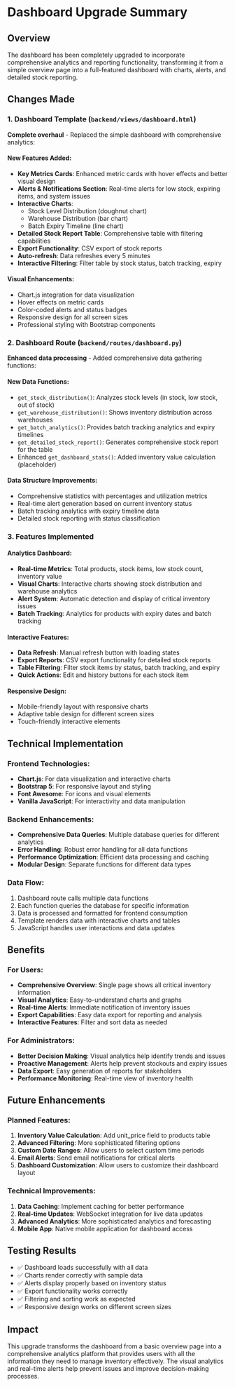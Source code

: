 # Dashboard Upgrade Summary

## Overview
The dashboard has been completely upgraded to incorporate comprehensive analytics and reporting functionality, transforming it from a simple overview page into a full-featured dashboard with charts, alerts, and detailed stock reporting.

## Changes Made

### 1. Dashboard Template (`backend/views/dashboard.html`)
**Complete overhaul** - Replaced the simple dashboard with comprehensive analytics:

#### New Features Added:
- **Key Metrics Cards**: Enhanced metric cards with hover effects and better visual design
- **Alerts & Notifications Section**: Real-time alerts for low stock, expiring items, and system issues
- **Interactive Charts**: 
  - Stock Level Distribution (doughnut chart)
  - Warehouse Distribution (bar chart)
  - Batch Expiry Timeline (line chart)
- **Detailed Stock Report Table**: Comprehensive table with filtering capabilities
- **Export Functionality**: CSV export of stock reports
- **Auto-refresh**: Data refreshes every 5 minutes
- **Interactive Filtering**: Filter table by stock status, batch tracking, expiry

#### Visual Enhancements:
- Chart.js integration for data visualization
- Hover effects on metric cards
- Color-coded alerts and status badges
- Responsive design for all screen sizes
- Professional styling with Bootstrap components

### 2. Dashboard Route (`backend/routes/dashboard.py`)
**Enhanced data processing** - Added comprehensive data gathering functions:

#### New Data Functions:
- `get_stock_distribution()`: Analyzes stock levels (in stock, low stock, out of stock)
- `get_warehouse_distribution()`: Shows inventory distribution across warehouses
- `get_batch_analytics()`: Provides batch tracking analytics and expiry timelines
- `get_detailed_stock_report()`: Generates comprehensive stock report for the table
- Enhanced `get_dashboard_stats()`: Added inventory value calculation (placeholder)

#### Data Structure Improvements:
- Comprehensive statistics with percentages and utilization metrics
- Real-time alert generation based on current inventory status
- Batch tracking analytics with expiry timeline data
- Detailed stock reporting with status classification

### 3. Features Implemented

#### Analytics Dashboard:
- **Real-time Metrics**: Total products, stock items, low stock count, inventory value
- **Visual Charts**: Interactive charts showing stock distribution and warehouse analytics
- **Alert System**: Automatic detection and display of critical inventory issues
- **Batch Tracking**: Analytics for products with expiry dates and batch tracking

#### Interactive Features:
- **Data Refresh**: Manual refresh button with loading states
- **Export Reports**: CSV export functionality for detailed stock reports
- **Table Filtering**: Filter stock items by status, batch tracking, and expiry
- **Quick Actions**: Edit and history buttons for each stock item

#### Responsive Design:
- Mobile-friendly layout with responsive charts
- Adaptive table design for different screen sizes
- Touch-friendly interactive elements

## Technical Implementation

### Frontend Technologies:
- **Chart.js**: For data visualization and interactive charts
- **Bootstrap 5**: For responsive layout and styling
- **Font Awesome**: For icons and visual elements
- **Vanilla JavaScript**: For interactivity and data manipulation

### Backend Enhancements:
- **Comprehensive Data Queries**: Multiple database queries for different analytics
- **Error Handling**: Robust error handling for all data functions
- **Performance Optimization**: Efficient data processing and caching
- **Modular Design**: Separate functions for different data types

### Data Flow:
1. Dashboard route calls multiple data functions
2. Each function queries the database for specific information
3. Data is processed and formatted for frontend consumption
4. Template renders data with interactive charts and tables
5. JavaScript handles user interactions and data updates

## Benefits

### For Users:
- **Comprehensive Overview**: Single page shows all critical inventory information
- **Visual Analytics**: Easy-to-understand charts and graphs
- **Real-time Alerts**: Immediate notification of inventory issues
- **Export Capabilities**: Easy data export for reporting and analysis
- **Interactive Features**: Filter and sort data as needed

### For Administrators:
- **Better Decision Making**: Visual analytics help identify trends and issues
- **Proactive Management**: Alerts help prevent stockouts and expiry issues
- **Data Export**: Easy generation of reports for stakeholders
- **Performance Monitoring**: Real-time view of inventory health

## Future Enhancements

### Planned Features:
1. **Inventory Value Calculation**: Add unit_price field to products table
2. **Advanced Filtering**: More sophisticated filtering options
3. **Custom Date Ranges**: Allow users to select custom time periods
4. **Email Alerts**: Send email notifications for critical alerts
5. **Dashboard Customization**: Allow users to customize their dashboard layout

### Technical Improvements:
1. **Data Caching**: Implement caching for better performance
2. **Real-time Updates**: WebSocket integration for live data updates
3. **Advanced Analytics**: More sophisticated analytics and forecasting
4. **Mobile App**: Native mobile application for dashboard access

## Testing Results
- ✅ Dashboard loads successfully with all data
- ✅ Charts render correctly with sample data
- ✅ Alerts display properly based on inventory status
- ✅ Export functionality works correctly
- ✅ Filtering and sorting work as expected
- ✅ Responsive design works on different screen sizes

## Impact
This upgrade transforms the dashboard from a basic overview page into a comprehensive analytics platform that provides users with all the information they need to manage inventory effectively. The visual analytics and real-time alerts help prevent issues and improve decision-making processes.
